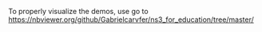 To properly visualize the demos, use go to https://nbviewer.org/github/Gabrielcarvfer/ns3_for_education/tree/master/
